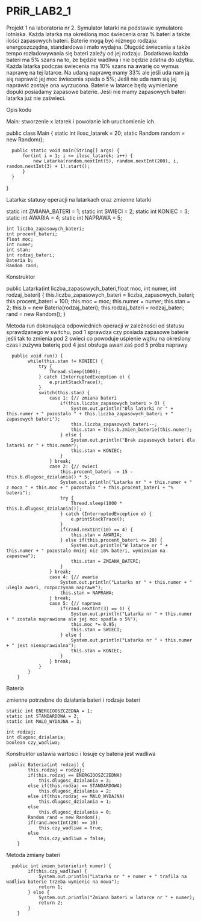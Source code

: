 # PRiR_LAB2_1
Projekt 1 na laboratoria nr 2. Symulator latarki na podstawie symulatora lotniska. Każda latarka ma określoną moc świecenia oraz % bateri a także ilości zapasowych bateri.
Baterie mogą być różnego rodzaju: energoszczędna, standardowa i mało wydajna. Długość świecenia a także tempo rozładowywania się bateri zależy od jej rodzaju.
Dodatkowo każda bateri ma 5% szans na to, że będzie wadliwa i nie będzie zdatna do użytku. Każda latarka podczas świecenia ma 10% szans na awarię co wymus naprawę na tej latarce.
Na udaną naprawę mamy 33% ale jeśli uda nam ją się naprawić jej moc świecenia spada o 5%; Jeśli nie uda nam się jej naprawić zostaje ona wyrzucona. Baterie w latarce będą
wymieniane dopuki posiadamy zapasowe baterie. Jeśli nie mamy zapasowych bateri latarka już nie zaświeci.

Opis kodu

Main:
stworzenie x latarek i powołanie ich uruchomienie ich.

  public class Main {
      static int ilosc_latarek = 20;
      static Random random = new Random();

      public static void main(String[] args) {
          for(int i = 1; i <= ilosc_latarek; i++) {
              new Latarka(random.nextInt(5), random.nextInt(200), i, random.nextInt(3) + 1).start();
          }
      }
  }
  
Latarka:
statusy operacji na latarkach oraz zmienne latarki

static int ZMIANA_BATERI = 1;
    static int SWIECI = 2;
    static int KONIEC = 3;
    static int AWARIA = 4;
    static int NAPRAWA = 5;

    int liczba_zapasowych_bateri;
    int procent_bateri;
    float moc;
    int numer;
    int stan;
    int rodzaj_bateri;
    Bateria b;
    Random rand;
 
Konstruktor
 
   public Latarka(int liczba_zapasowych_bateri,float moc, int numer, int rodzaj_bateri) {
          this.liczba_zapasowych_bateri = liczba_zapasowych_bateri;
          this.procent_bateri = 100;
          this.moc = moc;
          this.numer = numer;
          this.stan = 2;
          this.b = new Bateria(rodzaj_bateri);
          this.rodzaj_bateri = rodzaj_bateri;
          rand = new Random();
      }
      
 Metoda run dokonująca odpowiednich operacji w zależności od statusu sprawdzanego w switchu,
 pod 1 sprawdza czy posiada zapasowe baterie jeśli tak to zmienia pod 2 swieci co powoduje uśpienie wątku na określony czas i zużywa baterię pod 4 jest obsługa awari
 zaś pod 5 próba naprawy
  
      public void run() {
            while(this.stan != KONIEC) {
                try {
                    Thread.sleep(1000);
                } catch (InterruptedException e) {
                    e.printStackTrace();
                }
                switch(this.stan) {
                    case 1: {// zmiana bateri
                        if(this.liczba_zapasowych_bateri > 0) {
                            System.out.println("Dla latarki nr " + this.numer + " pozostalo " + this.liczba_zapasowych_bateri + " zapasowych bateri");
                            this.liczba_zapasowych_bateri--;
                            this.stan = this.b.zmien_baterie(this.numer);
                        } else {
                            System.out.println("Brak zapasowych bateri dla latarki nr " + this.numer);
                            this.stan = KONIEC;
                        }
                    } break;
                    case 2: {// swieci
                        this.procent_bateri -= 15 - this.b.dlugosc_dzialania() * 5;
                        System.out.println("Latarka nr " + this.numer + " z moca " + this.moc + " pozostalo " + this.procent_bateri + "% bateri");
                        try {
                            Thread.sleep(1000 * this.b.dlugosc_dzialania());
                        } catch (InterruptedException e) {
                            e.printStackTrace();
                        }
                        if(rand.nextInt(10) == 4) {
                            this.stan = AWARIA;
                        } else if(this.procent_bateri <= 20) {
                            System.out.println("W latarce nr " + this.numer + " pozostalo mniej niz 10% bateri, wymieniam na zapasowa");
                            this.stan = ZMIANA_BATERI;
                        }
                    } break;
                    case 4: {// awaria
                        System.out.println("Latarka nr " + this.numer + " ulegla awari, rozpoczynam naprawe");
                        this.stan = NAPRAWA;
                    } break;
                    case 5: {// naprawa
                        if(rand.nextInt(3) == 1) {
                            System.out.println("Latarka nr " + this.numer + " zostala naprawiona ale jej moc spadla o 5%");
                            this.moc *= 0.95;
                            this.stan = SWIECI;
                        } else {
                            System.out.println("Latarka nr " + this.numer + " jest nienaprawialna");
                            this.stan = KONIEC;
                        }
                    } break;
                }
            }
        }
        
  Bateria
  
  zmienne potrzebne do działania bateri i rodzaje bateri
  
    static int ENERGIOOSZCZEDNA = 1;
    static int STANDARDOWA = 2;
    static int MALO_WYDAJNA = 3;

    int rodzaj;
    int dlugosc_dzialania;
    boolean czy_wadliwa;
    
 Konstruktor ustawia wartości i losuje cy bateria jest wadliwa
 
     public Bateria(int rodzaj) {
            this.rodzaj = rodzaj;
            if(this.rodzaj == ENERGIOOSZCZEDNA)
                this.dlugosc_dzialania = 3;
            else if(this.rodzaj == STANDARDOWA)
                this.dlugosc_dzialania = 2;
            else if(this.rodzaj == MALO_WYDAJNA)
                this.dlugosc_dzialania = 1;
            else
                this.dlugosc_dzialania = 0;
            Random rand = new Random();
            if(rand.nextInt(20) == 10)
                this.czy_wadliwa = true;
            else
                this.czy_wadliwa = false;
        }
        
  Metoda zmiany bateri
  
      public int zmien_baterie(int numer) {
            if(this.czy_wadliwa) {
                System.out.println("Latarka nr " + numer + " trafila na wadliwa baterie trzeba wymienic na nowa");
                return 1;
            } else {
                System.out.println("Zmiana bateri w latarce nr " + numer);
                return 2;
            }
        }
